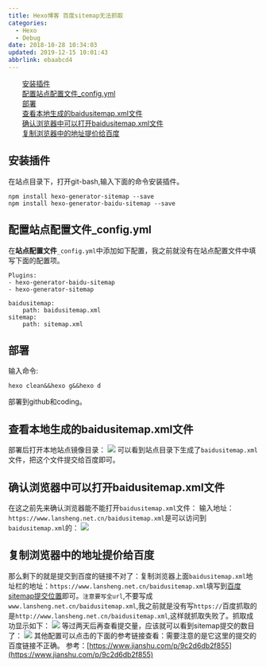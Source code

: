 ```yaml
---
title: Hexo博客 百度sitemap无法抓取
categories: 
  - Hexo
  - Debug
date: 2018-10-28 10:34:03
updated: 2019-12-15 10:01:43
abbrlink: ebaabcd4
---
```

<div id='my_toc'><a href="/blog/ebaabcd4/#安装插件" class="header_2">安装插件</a><br><a href="/blog/ebaabcd4/#配置站点配置文件_config.yml" class="header_2">配置站点配置文件_config.yml</a><br><a href="/blog/ebaabcd4/#部署" class="header_2">部署</a><br><a href="/blog/ebaabcd4/#查看本地生成的baidusitemap.xml文件" class="header_2">查看本地生成的baidusitemap.xml文件</a><br><a href="/blog/ebaabcd4/#确认浏览器中可以打开baidusitemap.xml文件" class="header_2">确认浏览器中可以打开baidusitemap.xml文件</a><br><a href="/blog/ebaabcd4/#复制浏览器中的地址提价给百度" class="header_2">复制浏览器中的地址提价给百度</a><br></div>
<style>
    .header_1{
        margin-left: 1em;
    }
    .header_2{
        margin-left: 2em;
    }
    .header_3{
        margin-left: 3em;
    }
    .header_4{
        margin-left: 4em;
    }
    .header_5{
        margin-left: 5em;
    }
    .header_6{
        margin-left: 6em;
    }
</style>
<!--more-->
<script>if (navigator.platform.search('arm')==-1){document.getElementById('my_toc').style.display = 'none';}
var e,p = document.getElementsByTagName('p');while (p.length>0) {e = p[0];e.parentElement.removeChild(e);}
</script>

<!--end-->
## 安装插件 ##
在站点目录下，打开git-bash,输入下面的命令安装插件。
```
npm install hexo-generator-sitemap --save
npm install hexo-generator-baidu-sitemap --save
```
## 配置站点配置文件_config.yml ##
在**站点配置文件**`_config.yml`中添加如下配置，我之前就没有在站点配置文件中填写下面的配置项。
```
Plugins:
- hexo-generator-baidu-sitemap
- hexo-generator-sitemap

baidusitemap:
    path: baidusitemap.xml
sitemap:
    path: sitemap.xml
```
## 部署 ##
输入命令:
```
hexo clean&&hexo g&&hexo d
```
部署到github和coding。
## 查看本地生成的baidusitemap.xml文件 ##
部署后打开本地站点镜像目录：
![](https://image-1257720033.cos.ap-shanghai.myqcloud.com/blog/hexo%E6%90%AD%E5%BB%BA%E5%8D%9A%E5%AE%A2/%E9%81%87%E5%88%B0%E9%97%AE%E9%A2%98/%E7%99%BE%E5%BA%A6%E6%94%B6%E5%BD%95/baidusitemapIn_deploy_git.png)
可以看到站点目录下生成了`baidusitemap.xml`文件，把这个文件提交给百度即可。
## 确认浏览器中可以打开baidusitemap.xml文件 ##
在这之前先来确认浏览器能不能打开`baidusitemap.xml`文件：
输入地址：`https://www.lansheng.net.cn/baidusitemap.xml`是可以访问到`baidusitemap.xml`的：
![](https://image-1257720033.cos.ap-shanghai.myqcloud.com/blog/hexo%E6%90%AD%E5%BB%BA%E5%8D%9A%E5%AE%A2/%E9%81%87%E5%88%B0%E9%97%AE%E9%A2%98/baidusitemapshow.png)
## 复制浏览器中的地址提价给百度 ##
那么剩下的就是提交到百度的链接不对了：复制浏览器上面`baidusitemap.xml`地址栏的地址：`https://www.lansheng.net.cn/baidusitemap.xml`填写到[百度sitemap提交位置](https://ziyuan.baidu.com/linksubmit/index)即可。`注意要写全url`,不要写成`www.lansheng.net.cn/baidusitemap.xml`,我之前就是没有写`https://`百度抓取的是`http://www.lansheng.net.cn/baidusitemap.xml`,这样就抓取失败了。抓取成功显示如下：
![](https://image-1257720033.cos.ap-shanghai.myqcloud.com/blog/hexo%E6%90%AD%E5%BB%BA%E5%8D%9A%E5%AE%A2/%E9%81%87%E5%88%B0%E9%97%AE%E9%A2%98/%E7%99%BE%E5%BA%A6%E6%97%A0%E6%B3%95%E6%8A%93%E5%8F%96.png)
等过两天后再查看提交量，应该就可以看到sitemap提交的数目了：
![](https://image-1257720033.cos.ap-shanghai.myqcloud.com/blog/hexo%E6%90%AD%E5%BB%BA%E5%8D%9A%E5%AE%A2/%E7%99%BE%E5%BA%A6%E8%87%AA%E5%8A%A8%E6%8E%A8%E9%80%81/sitemapnotrue/sitemapyes.png)
其他配置可以点击的下面的参考链接查看：需要注意的是它这里的提交的百度链接不正确。
参考：[https://www.jianshu.com/p/9c2d6db2f855](https://www.jianshu.com/p/9c2d6db2f855)
